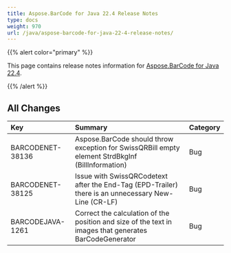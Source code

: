 ```yaml
---
title: Aspose.BarCode for Java 22.4 Release Notes
type: docs
weight: 970
url: /java/aspose-barcode-for-java-22-4-release-notes/
---
```


{{% alert color="primary" %}}

This page contains release notes information for [Aspose.BarCode for Java 22.4](https://downloads.aspose.com/barcode/java/new-releases/aspose.barcode-for-java-22.4/).

{{% /alert %}}
## **All Changes**

|**Key**|**Summary**|**Category**|
| :- | :- | :- |
|BARCODENET-38136|Aspose.BarCode should throw exception for SwissQRBill empty element StrdBkgInf (BillInformation)|Bug|
|BARCODENET-38125|Issue with SwissQRCodetext after the End-Tag (EPD-Trailer) there is an unnecessary New-Line (CR-LF)|Bug|
|BARCODEJAVA-1261|Correct the calculation of the position and size of the text in images that generates BarCodeGenerator|Bug|
